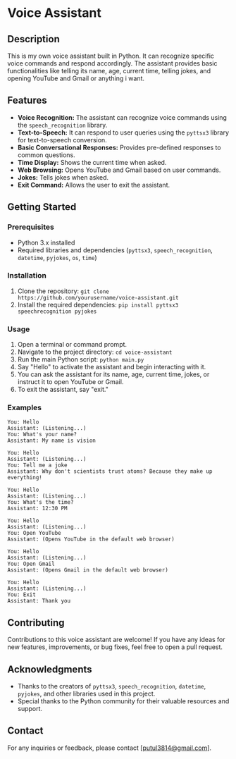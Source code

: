 
# Voice Assistant

## Description

This is my own voice assistant built in Python. It can recognize specific voice commands and respond accordingly. The assistant provides basic functionalities like telling its name, age, current time, telling jokes, and opening YouTube and Gmail or anything i want.

## Features

- **Voice Recognition:** The assistant can recognize voice commands using the `speech_recognition` library.
- **Text-to-Speech:** It can respond to user queries using the `pyttsx3` library for text-to-speech conversion.
- **Basic Conversational Responses:** Provides pre-defined responses to common questions.
- **Time Display:** Shows the current time when asked.
- **Web Browsing:** Opens YouTube and Gmail based on user commands.
- **Jokes:** Tells jokes when asked.
- **Exit Command:** Allows the user to exit the assistant.

## Getting Started

### Prerequisites

- Python 3.x installed
- Required libraries and dependencies (`pyttsx3`, `speech_recognition`, `datetime`, `pyjokes`, `os`, `time`)

### Installation

1. Clone the repository: `git clone https://github.com/yourusername/voice-assistant.git`
2. Install the required dependencies: `pip install pyttsx3 speechrecognition pyjokes`

### Usage

1. Open a terminal or command prompt.
2. Navigate to the project directory: `cd voice-assistant`
3. Run the main Python script: `python main.py`
4. Say "Hello" to activate the assistant and begin interacting with it.
5. You can ask the assistant for its name, age, current time, jokes, or instruct it to open YouTube or Gmail.
6. To exit the assistant, say "exit."

### Examples

```
You: Hello
Assistant: (Listening...)
You: What's your name?
Assistant: My name is vision

You: Hello
Assistant: (Listening...)
You: Tell me a joke
Assistant: Why don't scientists trust atoms? Because they make up everything!

You: Hello
Assistant: (Listening...)
You: What's the time?
Assistant: 12:30 PM

You: Hello
Assistant: (Listening...)
You: Open YouTube
Assistant: (Opens YouTube in the default web browser)

You: Hello
Assistant: (Listening...)
You: Open Gmail
Assistant: (Opens Gmail in the default web browser)

You: Hello
Assistant: (Listening...)
You: Exit
Assistant: Thank you
```

## Contributing

Contributions to this voice assistant are welcome! If you have any ideas for new features, improvements, or bug fixes, feel free to open a pull request.


## Acknowledgments

- Thanks to the creators of `pyttsx3`, `speech_recognition`, `datetime`, `pyjokes`, and other libraries used in this project.
- Special thanks to the Python community for their valuable resources and support.

## Contact

For any inquiries or feedback, please contact [putul3814@gmail.com].




